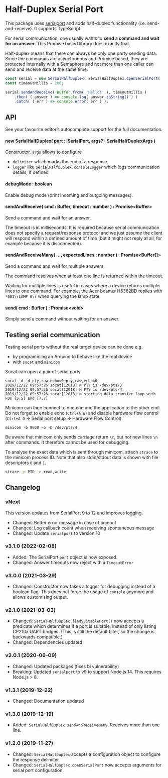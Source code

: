 # Half-Duplex Serial Port

This package uses [serialport](https://www.npmjs.com/package/serialport) and adds half-duplex functionality (i.e. send-and-receive).
It supports TypeScript.

For serial communication, one usually wants to **send a command and wait for an
answer.** This Promise based library does exactly that.

Half-duplex means that there can always be only one party sending data. Since the commands are asynchronous
and Promise based, they are protected internally with a Semaphore and not more than one caller can send and
receive data at the same time.

```javascript
const serial = new SerialHalfDuplex( SerialHalfDuplex.openSerialPort( '/dev/ttyUSB0' ) );
const timeoutMillis = 200;

serial.sendAndReceive( Buffer.from( 'Hello!' ), timeoutMillis )
    .then( ( answer ) => console.log( answer.toString() ) )
    .catch( ( err ) => console.error( err ) );
```

## API

See your favourite editor’s autocomplete support for the full documentation.


#### new SerialHalfDuplex( port : ISerialPort, args? : SerialHalfDuplexArgs )

Constructor. `args` allows to configure

* `delimiter` which marks the end of a response
* `logger` like `SerialHalfDuplex.consoleLogger` which logs communication
  details, if defined


#### debugMode : boolean

Enable debug mode (print incoming and outgoing messages).


#### sendAndReceive( cmd : Buffer, timeout : number ) : Promise&lt;Buffer&gt;

Send a command and wait for an answer.

The timeout is in milliseconds. It is required because serial communication
does not specify a request/response protocol and we just *assume* the client
will respond within a defined amount of time (but it might not reply at all,
for example because it is disconnected).


#### sendAndReceiveMany( …, expectedLines : number ) : Promise&lt;Buffer[]&gt;

Send a command and wait for multiple answers.

The command resolves when at least one line is returned within the timeout.

Waiting for multiple lines is useful in cases where a device returns multiple
lines to one command. For example, the Acer beamer H5382BD replies with
`*001\rLAMP 0\r` when querying the lamp state.


#### send( cmd : Buffer ) : Promise&lt;void&gt;

Simply send a command without waiting for an answer.


## Testing serial communication

Testing serial ports without the real target device can be done e.g.

* by programming an Arduino to behave like the real device
* with `socat` and `minicom`

Socat can open a pair of serial ports.

    socat -d -d pty,raw,echo=0 pty,raw,echo=0
    2019/12/22 09:57:26 socat[12018] N PTY is /dev/pts/3
    2019/12/22 09:57:26 socat[12018] N PTY is /dev/pts/4
    2019/12/22 09:57:26 socat[12018] N starting data transfer loop with FDs [5,5] and [7,7]

Minicom can then connect to one end and the application to the other end. Do
not forget to enable echo (`Ctrl+A E`) and disable hardware flow control
(`Ctrl+A O` → Serial port setup → Hardware Flow Control).

```
minicom -b 9600 -o -D /dev/pts/4
```

Be aware that minicom only sends carriage return `\r`, but not new lines `\n`
after commands. It therefore cannot be used for debugging.

To analyse the exact data which is sent through minicom, attach `strace` to the
minicom process ID. Note that also stdin/stdout data is shown with file
descriptors `0` and `1`.

```bash
strace -p PID -e read,write
```


## Changelog


### vNext

This version updates from SerialPort 9 to 12 and improves logging.

* Changed: Better error message in case of timeout
* Changed: Log callback count when receiving spontaneous message
* Changed: Update `serialport` to version 10

### v3.1.0 (2022-02-08)

* Added: The SerialPort `port` object is now exposed.
* Changed: Answer timeouts now reject with a `TimeoutError`

### v3.0.0 (2021-03-29)

* Changed: Constructor now takes a logger for debugging instead of a boolean flag.
  This does not force the usage of `console` anymore and allows customising output.


### v2.1.0 (2021-03-03)

* Changed: `SerialHalfDuplex.findSuitablePort()` now accepts a predicate
  which determines if a port is suitable, instead of only listing CP210x UART bridges.
  (This is still the default filter, so the change is backwards compatible.)
* Changed: Dependencies updated

### v2.0.1 (2020-06-09)

* Changed: Updated packages (fixes bl vulnerability)
* Breaking: Updated `serialport` to v9 to support Node.js 14. This requires Node.js > 8.

### v1.3.1 (2019-12-22)

* Changed: Documentation updated

### v1.3.0 (2019-12-19)

* Added: `SerialHalfDuplex.sendAndReceiveMany`. Receives more than one line.

### v1.2.0 (2019-11-27)

* Changed: `SerialHalfDuplex` accepts a configuration object to configure the response delimiter
* Changed: `SerialHalfDuplex.openSerialPort` now accepts arguments for serial port configuration.

